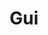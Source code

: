 ---
layout: home

title: Gui

hero:
  name: Gui
  text: Admin 后台管理系统
  tagline: 是一个用于JavaScript/TypeScript Monorepos的快速构建系统的产品
  image:
    src: /logo.png
    alt: Gui
  actions:
    - theme: brand
      text: 快速开始 →
      link: /src/guide/
    - theme: alt
      text: 在线预览
      link: http://42.193.225.61:8080/

features:
  - icon: 💡
    title: 最新技术栈
    details: 基于Vue3、Vite、TypeScript等最新技术栈开发。
  - icon: ⚡️
    title: 轻量快速的热重载
    details: 无论应用程序大小如何，都始终极快的模块热重载（HMR）。
  - icon: 🛠️
    title: 丰富的示例
    details: 使用示例 Demo 快速帮助前端快速开发。
  - icon: 📦
    title:  组件封装
    details: 对日常使用频率较高的组件二次封装,满足基础工作需求
  - icon: 🔩
    title: 快速构建
    details: Monorepos的快速构建多个系统。
  - icon: 🔑
    title: 权限管理
    details: 完善的前后端权限管理方案。

footer: MIT Licensed | Copyright © 2023-present Xu Hongling
---